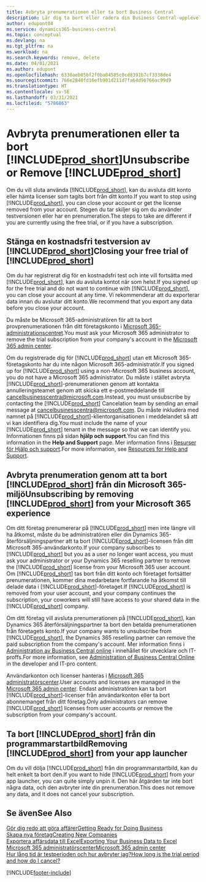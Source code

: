 ```yaml
---
title: Avbryta prenumerationen eller ta bort Business Central
description: Lär dig ta bort eller radera din Business Central-upplevelse om du har en provprenumeration eller om du har en betald prenumeration.
author: edupont04
ms.service: dynamics365-business-central
ms.topic: conceptual
ms.devlang: na
ms.tgt_pltfrm: na
ms.workload: na
ms.search.keywords: remove, delete
ms.date: 04/01/2021
ms.author: edupont
ms.openlocfilehash: 6330aeb05bf2f0ba84585c0cd8391b7cf3338de4
ms.sourcegitcommit: 766e2840fd16efb901d211d7fa64d96766ac99d9
ms.translationtype: HT
ms.contentlocale: sv-SE
ms.lasthandoff: 03/31/2021
ms.locfileid: "5786863"
---
```

# <a name="unsubscribe-or-remove-prod_short"></a><span data-ttu-id="8e6e1-103">Avbryta prenumerationen eller ta bort [!INCLUDE[prod_short](includes/prod_short.md)]</span><span class="sxs-lookup"><span data-stu-id="8e6e1-103">Unsubscribe or Remove [!INCLUDE[prod_short](includes/prod_short.md)]</span></span>

<span data-ttu-id="8e6e1-104">Om du vill sluta använda [!INCLUDE[prod_short](includes/prod_short.md)], kan du avsluta ditt konto eller hämta licenser som tagits bort från ditt konto.</span><span class="sxs-lookup"><span data-stu-id="8e6e1-104">If you want to stop using [!INCLUDE[prod_short](includes/prod_short.md)], you can close your account or get the license removed from your account.</span></span> <span data-ttu-id="8e6e1-105">Stegen du tar skiljer sig om du använder testversionen eller har en prenumeration.</span><span class="sxs-lookup"><span data-stu-id="8e6e1-105">The steps to take are different if you are currently using the free trial, or if you have a subscription.</span></span>  

## <a name="closing-your-free-trial-of-prod_short"></a><span data-ttu-id="8e6e1-106">Stänga en kostnadsfri testversion av [!INCLUDE[prod_short](includes/prod_short.md)]</span><span class="sxs-lookup"><span data-stu-id="8e6e1-106">Closing your free trial of [!INCLUDE[prod_short](includes/prod_short.md)]</span></span>

<span data-ttu-id="8e6e1-107">Om du har registrerat dig för en kostnadsfri test och inte vill fortsätta med [!INCLUDE[prod_short](includes/prod_short.md)], kan du avsluta kontot när som helst.</span><span class="sxs-lookup"><span data-stu-id="8e6e1-107">If you signed up for the free trial and do not want to continue with [!INCLUDE[prod_short](includes/prod_short.md)], you can close your account at any time.</span></span> <span data-ttu-id="8e6e1-108">Vi rekommenderar att du exporterar data innan du avslutar ditt konto.</span><span class="sxs-lookup"><span data-stu-id="8e6e1-108">We recommend that you export any data before you close your account.</span></span> 

<span data-ttu-id="8e6e1-109">Du måste be Microsoft 365-administratören för att ta bort provprenumerationen från ditt företagskonto i [Microsoft 365-administrationscentret](https://admin.microsoft.com/).</span><span class="sxs-lookup"><span data-stu-id="8e6e1-109">You must ask your Microsoft 365 administrator to remove the trial subscription from your company's account in the [Microsoft 365 admin center](https://admin.microsoft.com/).</span></span>  

<span data-ttu-id="8e6e1-110">Om du registrerade dig för [!INCLUDE[prod_short](includes/prod_short.md)] utan ett Microsoft 365-företagskonto har du inte någon Microsoft 365-administratör.</span><span class="sxs-lookup"><span data-stu-id="8e6e1-110">If you signed up for [!INCLUDE[prod_short](includes/prod_short.md)] using a non-Microsoft 365 business account, you do not have a Microsoft 365 administrator.</span></span> <span data-ttu-id="8e6e1-111">Du måste i stället avbryta [!INCLUDE[prod_short](includes/prod_short.md)]-prenumerationen genom att kontakta annulleringsteamet genom att skicka ett e-postmeddelande till [cancelbusinesscentra@microsoft.com](mailto:cancelbusinesscentra@microsoft.com).</span><span class="sxs-lookup"><span data-stu-id="8e6e1-111">Instead, you must unsubscribe by contacting the [!INCLUDE[prod_short](includes/prod_short.md)] Cancelation team by sending an email message at [cancelbusinesscentra@microsoft.com](mailto:cancelbusinesscentra@microsoft.com).</span></span> <span data-ttu-id="8e6e1-112">Du måste inkludera med namnet på [!INCLUDE[prod_short](includes/prod_short.md)]-klientorganisationen i meddelandet så att vi kan identifiera dig.</span><span class="sxs-lookup"><span data-stu-id="8e6e1-112">You must include the name of your [!INCLUDE[prod_short](includes/prod_short.md)] tenant in the message so that we can identify you.</span></span> <span data-ttu-id="8e6e1-113">Informationen finns på sidan **hjälp och support**.</span><span class="sxs-lookup"><span data-stu-id="8e6e1-113">You can find this information in the **Help and Support** page.</span></span> <span data-ttu-id="8e6e1-114">Mer information finns i [Resurser för Hjälp och support](product-help-and-support.md).</span><span class="sxs-lookup"><span data-stu-id="8e6e1-114">For more information, see [Resources for Help and Support](product-help-and-support.md).</span></span>  

## <a name="unsubscribing-by-removing-prod_short-from-your-microsoft-365-experience"></a><span data-ttu-id="8e6e1-115">Avbryta prenumeration genom att ta bort [!INCLUDE[prod_short](includes/prod_short.md)] från din Microsoft 365-miljö</span><span class="sxs-lookup"><span data-stu-id="8e6e1-115">Unsubscribing by removing [!INCLUDE[prod_short](includes/prod_short.md)] from your Microsoft 365 experience</span></span>

<span data-ttu-id="8e6e1-116">Om ditt företag prenumererar på [!INCLUDE[prod_short](includes/prod_short.md)] men inte längre vill ha åtkomst, måste du be administratören eller din Dynamics 365-återförsäljningspartner att ta bort [!INCLUDE[prod_short](includes/prod_short.md)]-licensen från ditt Microsoft 365-användarkonto.</span><span class="sxs-lookup"><span data-stu-id="8e6e1-116">If your company subscribes to [!INCLUDE[prod_short](includes/prod_short.md)] but you as a user no longer want access, you must ask your administrator or your Dynamics 365 reselling partner to remove the [!INCLUDE[prod_short](includes/prod_short.md)] license from your Microsoft 365 user account.</span></span> <span data-ttu-id="8e6e1-117">Om [!INCLUDE[prod_short](includes/prod_short.md)] tas bort från ditt konto och företaget fortsätter prenumerationen, kommer dina medarbetare fortfarande ha åtkomst till delade data i [!INCLUDE[prod_short](includes/prod_short.md)]-företaget.</span><span class="sxs-lookup"><span data-stu-id="8e6e1-117">If [!INCLUDE[prod_short](includes/prod_short.md)] is removed from your user account, and your company continues the subscription, your coworkers will still have access to your shared data in the [!INCLUDE[prod_short](includes/prod_short.md)] company.</span></span>  

<span data-ttu-id="8e6e1-118">Om ditt företag vill avsluta prenumerationen på [!INCLUDE[prod_short](includes/prod_short.md)], kan Dynamics 365 återförsäljningspartner ta bort den betalda prenumerationen från företagets konto.</span><span class="sxs-lookup"><span data-stu-id="8e6e1-118">If your company wants to unsubscribe from [!INCLUDE[prod_short](includes/prod_short.md)], the Dynamics 365 reselling partner can remove the paid subscription from the company's account.</span></span> <span data-ttu-id="8e6e1-119">Mer information finns i [Administration av Business Central online](/dynamics365/business-central/dev-itpro/administration/tenant-administration) i innehållet för utvecklare och IT-proffs.</span><span class="sxs-lookup"><span data-stu-id="8e6e1-119">For more information, see [Administration of Business Central Online](/dynamics365/business-central/dev-itpro/administration/tenant-administration) in the developer and IT-pro content.</span></span>  

<span data-ttu-id="8e6e1-120">Användarkonton och licenser hanteras i [Microsoft 365 administratörscenter](https://admin.microsoft.com/).</span><span class="sxs-lookup"><span data-stu-id="8e6e1-120">User accounts and licenses are managed in the [Microsoft 365 admin center](https://admin.microsoft.com/).</span></span> <span data-ttu-id="8e6e1-121">Endast administratören kan ta bort [!INCLUDE[prod_short](includes/prod_short.md)]-licenser från användarkonton eller ta bort abonnemanget från ditt företag.</span><span class="sxs-lookup"><span data-stu-id="8e6e1-121">Only administrators can remove [!INCLUDE[prod_short](includes/prod_short.md)] licenses from user accounts or remove the subscription from your company's account.</span></span>  

## <a name="removing-prod_short-from-your-app-launcher"></a><span data-ttu-id="8e6e1-122">Ta bort [!INCLUDE[prod_short](includes/prod_short.md)] från din programmarstartbild</span><span class="sxs-lookup"><span data-stu-id="8e6e1-122">Removing [!INCLUDE[prod_short](includes/prod_short.md)] from your app launcher</span></span>
<span data-ttu-id="8e6e1-123">Om du vill dölja [!INCLUDE[prod_short](includes/prod_short.md)] från din programmarstartbild, kan du helt enkelt ta bort den.</span><span class="sxs-lookup"><span data-stu-id="8e6e1-123">If you want to hide [!INCLUDE[prod_short](includes/prod_short.md)] from your app launcher, you can quite simply unpin it.</span></span> <span data-ttu-id="8e6e1-124">Den här åtgärden tar inte bort några data, och den avbryter inte din prenumeration.</span><span class="sxs-lookup"><span data-stu-id="8e6e1-124">This does not remove any data, and it does not cancel your subscription.</span></span>  

## <a name="see-also"></a><span data-ttu-id="8e6e1-125">Se även</span><span class="sxs-lookup"><span data-stu-id="8e6e1-125">See Also</span></span>
[<span data-ttu-id="8e6e1-126">Gör dig redo att göra affärer</span><span class="sxs-lookup"><span data-stu-id="8e6e1-126">Getting Ready for Doing Business</span></span>](ui-get-ready-business.md)  
[<span data-ttu-id="8e6e1-127">Skapa nya företag</span><span class="sxs-lookup"><span data-stu-id="8e6e1-127">Creating New Companies</span></span>](about-new-company.md)  
[<span data-ttu-id="8e6e1-128">Exportera affärsdata till Excel</span><span class="sxs-lookup"><span data-stu-id="8e6e1-128">Exporting Your Business Data to Excel</span></span>](about-export-data.md)  
[<span data-ttu-id="8e6e1-129">Microsoft 365 administratörscenter</span><span class="sxs-lookup"><span data-stu-id="8e6e1-129">Microsoft 365 admin center</span></span>](https://admin.microsoft.com/)  
[<span data-ttu-id="8e6e1-130">Hur lång tid är testperioden och hur avbryter jag?</span><span class="sxs-lookup"><span data-stu-id="8e6e1-130">How long is the trial period and how do I cancel?</span></span>](https://community.dynamics.com/business/b/financials/archive/2016/11/28/how-long-is-the-trial-period-and-how-do-i-cancel)  


[!INCLUDE[footer-include](includes/footer-banner.md)]
